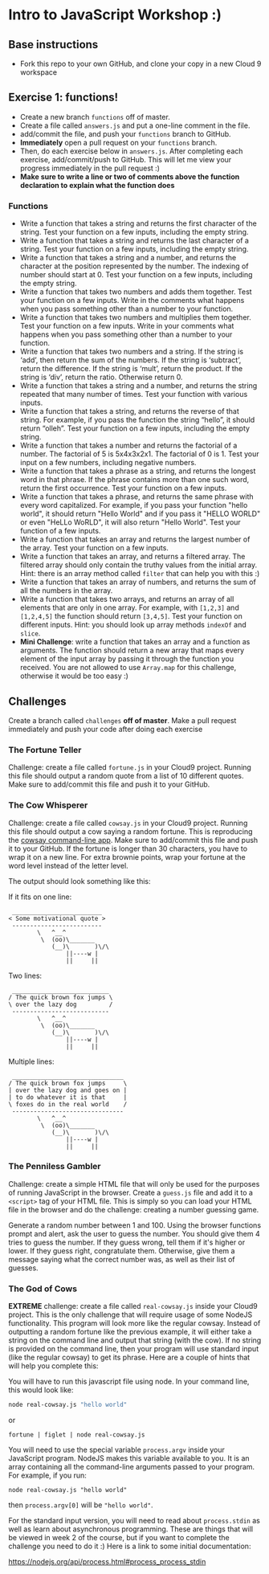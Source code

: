 # Intro to JavaScript Workshop :)

## Base instructions
* Fork this repo to your own GitHub, and clone your copy in a new Cloud 9 workspace

## Exercise 1: functions!
* Create a new branch `functions` off of master.
* Create a file called `answers.js` and put a one-line comment in the file.
* add/commit the file, and push your `functions` branch to GitHub.
* **Immediately** open a pull request on your `functions` branch.
* Then, do each exercise below in `answers.js`. After completing each exercise, add/commit/push to GitHub. This will let me view your progress immediately in the pull request :)
* **Make sure to write a line or two of comments above the function declaration to explain what the function does**

### Functions
* Write a function that takes a string and returns the first character of the string. Test your function on a few inputs, including the empty string.
* Write a function that takes a string and returns the last character of a string. Test your function on a few inputs, including the empty string.
* Write a function that takes a string and a number, and returns the character at the position represented by the number. The indexing of number should start at 0. Test your function on a few inputs, including the empty string.
* Write a function that takes two numbers and adds them together. Test your function on a few inputs. Write in the comments what happens when you pass something other than a number to your function.
* Write a function that takes two numbers and multiplies them together. Test your function on a few inputs. Write in your comments what happens when you pass something other than a number to your function.
* Write a function that takes two numbers and a string. If the string is ‘add’, then return the sum of the numbers. If the string is ‘subtract’, return the difference. If the string is ‘mult’, return the product. If the string is ‘div’, return the ratio. Otherwise return 0.
* Write a function that takes a string and a number, and returns the string repeated that many number of times. Test your function with various inputs.
* Write a function that takes a string, and returns the reverse of that string. For example, if you pass the function the string “hello”, it should return “olleh”. Test your function on a few inputs, including the empty string.
* Write a function that takes a number and returns the factorial of a number. The factorial of 5 is 5x4x3x2x1. The factorial of 0 is 1. Test your input on a few numbers, including negative numbers.
* Write a function that takes a phrase as a string, and returns the longest word in that phrase. If the phrase contains more than one such word, return the first occurrence. Test your function on a few inputs.
* Write a function that takes a phrase, and returns the same phrase with every word capitalized. For example, if you pass your function "hello world", it should return "Hello World" and if you pass it "HELLO WORLD" or even "HeLLo WoRLD", it will also return "Hello World". Test your function of a few inputs.
* Write a function that takes an array and returns the largest number of the array. Test your function on a few inputs.
* Write a function that takes an array, and returns a filtered array. The filtered array should only contain the truthy values from the initial array. Hint: there is an array method called `filter` that can help you with this :)
* Write a function that takes an array of numbers, and returns the sum of all the numbers in the array.
* Write a function that takes two arrays, and returns an array of all elements that are only in one array. For example, with `[1,2,3]` and `[1,2,4,5]` the function should return `[3,4,5]`. Test your function on different inputs. Hint: you should look up array methods `indexOf` and `slice`.
* **Mini Challenge**: write a function that takes an array and a function as arguments. The function should return a new array that maps every element of the input array by passing it through the function you received. You are not allowed to use `Array.map` for this challenge, otherwise it would be too easy :)

## Challenges
Create a branch called `challenges` **off of master**. Make a pull request immediately and push your code after doing each exercise

### The Fortune Teller
Challenge: create a file called `fortune.js` in your Cloud9 project. Running this file should output a random quote from a list of 10 different quotes. Make sure to add/commit this file and push it to your GitHub.

### The Cow Whisperer
Challenge: create a file called `cowsay.js` in your Cloud9 project. Running this file should output a cow saying a random fortune. This is reproducing the [cowsay command-line app](https://en.wikipedia.org/wiki/Cowsay). Make sure to add/commit this file and push it to your GitHub. If the fortune is longer than 30 characters, you have to wrap it on a new line. For extra brownie points, wrap your fortune at the word level instead of the letter level.

The output should look something like this:

If it fits on one line:
```
 _________________________ 
< Some motivational quote >
 ------------------------- 
        \   ^__^
         \  (oo)\_______
            (__)\       )\/\
                ||----w |
                ||     ||
```

Two lines:
```
 ___________________________ 
/ The quick brown fox jumps \
\ over the lazy dog         /
 --------------------------- 
        \   ^__^
         \  (oo)\_______
            (__)\       )\/\
                ||----w |
                ||     ||
```

Multiple lines:
```
 _______________________________ 
/ The quick brown fox jumps     \
| over the lazy dog and goes on |
| to do whatever it is that     |
\ foxes do in the real world    /
 ------------------------------- 
        \   ^__^
         \  (oo)\_______
            (__)\       )\/\
                ||----w |
                ||     ||
```
### The Penniless Gambler
Challenge: create a simple HTML file that will only be used for the purposes of running JavaScript in the browser. Create a `guess.js` file and add it to a `<script>` tag of your HTML file. This is simply so you can load your HTML file in the browser and do the challenge: creating a number guessing game.

Generate a random number between 1 and 100. Using the browser functions prompt and alert, ask the user to guess the number. You should give them 4 tries to guess the number. If they guess wrong, tell them if it's higher or lower. If they guess right, congratulate them. Otherwise, give them a message saying what the correct number was, as well as their list of guesses.

### The God of Cows
**EXTREME** challenge: create a file called `real-cowsay.js` inside your Cloud9 project. This is the only challenge that will require usage of some NodeJS functionality. This program will look more like the regular cowsay. Instead of outputting a random fortune like the previous example, it will either take a string on the command line and output that string (with the cow). If no string is provided on the command line, then your program will use standard input (like the regular cowsay) to get its phrase. Here are a couple of hints that will help you complete this:

You will have to run this javascript file using node. In your command line, this would look like:
```bash
node real-cowsay.js "hello world"
```
 or
```
fortune | figlet | node real-cowsay.js
```

You will need to use the special variable `process.argv` inside your JavaScript program. NodeJS makes this variable available to you. It is an array containing all the command-line arguments passed to your program. For example, if you run:
```
node real-cowsay.js "hello world"
```
then `process.argv[0]` will be `"hello world"`.

For the standard input version, you will need to read about `process.stdin` as well as learn about asynchronous programming. These are things that will be viewed in week 2 of the course, but if you want to complete the challenge you need to do it :) Here is a link to some initial documentation:

https://nodejs.org/api/process.html#process_process_stdin
